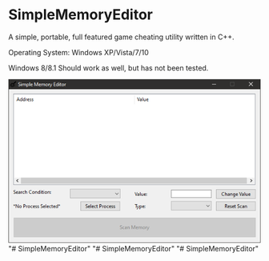 # SimpleMemoryEditor
A simple, portable, full featured game cheating utility written in C++.

Operating System: Windows XP/Vista/7/10

Windows 8/8.1 Should work as well, but has not been tested.

![alt text](https://raw.githubusercontent.com/daveymcq/SimpleMemoryEditor/master/resources/screenshot.png)
"# SimpleMemoryEditor" 
"# SimpleMemoryEditor" 
"# SimpleMemoryEditor" 
